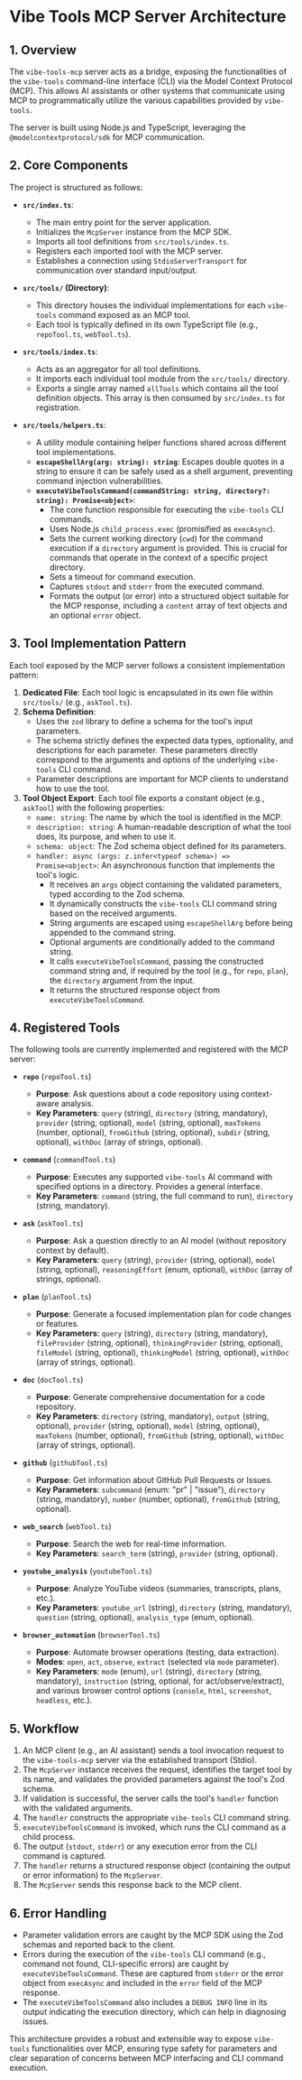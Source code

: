 # Vibe Tools MCP Server Architecture

## 1. Overview

The `vibe-tools-mcp` server acts as a bridge, exposing the functionalities of the `vibe-tools` command-line interface (CLI) via the Model Context Protocol (MCP). This allows AI assistants or other systems that communicate using MCP to programmatically utilize the various capabilities provided by `vibe-tools`.

The server is built using Node.js and TypeScript, leveraging the `@modelcontextprotocol/sdk` for MCP communication.

## 2. Core Components

The project is structured as follows:

- **`src/index.ts`**:

  - The main entry point for the server application.
  - Initializes the `McpServer` instance from the MCP SDK.
  - Imports all tool definitions from `src/tools/index.ts`.
  - Registers each imported tool with the MCP server.
  - Establishes a connection using `StdioServerTransport` for communication over standard input/output.

- **`src/tools/` (Directory)**:

  - This directory houses the individual implementations for each `vibe-tools` command exposed as an MCP tool.
  - Each tool is typically defined in its own TypeScript file (e.g., `repoTool.ts`, `webTool.ts`).

- **`src/tools/index.ts`**:

  - Acts as an aggregator for all tool definitions.
  - It imports each individual tool module from the `src/tools/` directory.
  - Exports a single array named `allTools` which contains all the tool definition objects. This array is then consumed by `src/index.ts` for registration.

- **`src/tools/helpers.ts`**:
  - A utility module containing helper functions shared across different tool implementations.
  - **`escapeShellArg(arg: string): string`**: Escapes double quotes in a string to ensure it can be safely used as a shell argument, preventing command injection vulnerabilities.
  - **`executeVibeToolsCommand(commandString: string, directory?: string): Promise<object>`**:
    - The core function responsible for executing the `vibe-tools` CLI commands.
    - Uses Node.js `child_process.exec` (promisified as `execAsync`).
    - Sets the current working directory (`cwd`) for the command execution if a `directory` argument is provided. This is crucial for commands that operate in the context of a specific project directory.
    - Sets a timeout for command execution.
    - Captures `stdout` and `stderr` from the executed command.
    - Formats the output (or error) into a structured object suitable for the MCP response, including a `content` array of text objects and an optional `error` object.

## 3. Tool Implementation Pattern

Each tool exposed by the MCP server follows a consistent implementation pattern:

1.  **Dedicated File**: Each tool logic is encapsulated in its own file within `src/tools/` (e.g., `askTool.ts`).
2.  **Schema Definition**:
    - Uses the `zod` library to define a schema for the tool's input parameters.
    - The schema strictly defines the expected data types, optionality, and descriptions for each parameter. These parameters directly correspond to the arguments and options of the underlying `vibe-tools` CLI command.
    - Parameter descriptions are important for MCP clients to understand how to use the tool.
3.  **Tool Object Export**: Each tool file exports a constant object (e.g., `askTool`) with the following properties:
    - `name: string`: The name by which the tool is identified in the MCP.
    - `description: string`: A human-readable description of what the tool does, its purpose, and when to use it.
    - `schema: object`: The Zod schema object defined for its parameters.
    - `handler: async (args: z.infer<typeof schema>) => Promise<object>`: An asynchronous function that implements the tool's logic.
      - It receives an `args` object containing the validated parameters, typed according to the Zod schema.
      - It dynamically constructs the `vibe-tools` CLI command string based on the received arguments.
      - String arguments are escaped using `escapeShellArg` before being appended to the command string.
      - Optional arguments are conditionally added to the command string.
      - It calls `executeVibeToolsCommand`, passing the constructed command string and, if required by the tool (e.g., for `repo`, `plan`), the `directory` argument from the input.
      - It returns the structured response object from `executeVibeToolsCommand`.

## 4. Registered Tools

The following tools are currently implemented and registered with the MCP server:

- **`repo`** (`repoTool.ts`)

  - **Purpose**: Ask questions about a code repository using context-aware analysis.
  - **Key Parameters**: `query` (string), `directory` (string, mandatory), `provider` (string, optional), `model` (string, optional), `maxTokens` (number, optional), `fromGithub` (string, optional), `subdir` (string, optional), `withDoc` (array of strings, optional).

- **`command`** (`commandTool.ts`)

  - **Purpose**: Executes any supported `vibe-tools` AI command with specified options in a directory. Provides a general interface.
  - **Key Parameters**: `command` (string, the full command to run), `directory` (string, mandatory).

- **`ask`** (`askTool.ts`)

  - **Purpose**: Ask a question directly to an AI model (without repository context by default).
  - **Key Parameters**: `query` (string), `provider` (string, optional), `model` (string, optional), `reasoningEffort` (enum, optional), `withDoc` (array of strings, optional).

- **`plan`** (`planTool.ts`)

  - **Purpose**: Generate a focused implementation plan for code changes or features.
  - **Key Parameters**: `query` (string), `directory` (string, mandatory), `fileProvider` (string, optional), `thinkingProvider` (string, optional), `fileModel` (string, optional), `thinkingModel` (string, optional), `withDoc` (array of strings, optional).

- **`doc`** (`docTool.ts`)

  - **Purpose**: Generate comprehensive documentation for a code repository.
  - **Key Parameters**: `directory` (string, mandatory), `output` (string, optional), `provider` (string, optional), `model` (string, optional), `maxTokens` (number, optional), `fromGithub` (string, optional), `withDoc` (array of strings, optional).

- **`github`** (`githubTool.ts`)

  - **Purpose**: Get information about GitHub Pull Requests or Issues.
  - **Key Parameters**: `subcommand` (enum: "pr" | "issue"), `directory` (string, mandatory), `number` (number, optional), `fromGithub` (string, optional).

- **`web_search`** (`webTool.ts`)

  - **Purpose**: Search the web for real-time information.
  - **Key Parameters**: `search_term` (string), `provider` (string, optional).

- **`youtube_analysis`** (`youtubeTool.ts`)

  - **Purpose**: Analyze YouTube videos (summaries, transcripts, plans, etc.).
  - **Key Parameters**: `youtube_url` (string), `directory` (string, mandatory), `question` (string, optional), `analysis_type` (enum, optional).

- **`browser_automation`** (`browserTool.ts`)
  - **Purpose**: Automate browser operations (testing, data extraction).
  - **Modes**: `open`, `act`, `observe`, `extract` (selected via `mode` parameter).
  - **Key Parameters**: `mode` (enum), `url` (string), `directory` (string, mandatory), `instruction` (string, optional, for act/observe/extract), and various browser control options (`console`, `html`, `screenshot`, `headless`, etc.).

## 5. Workflow

1.  An MCP client (e.g., an AI assistant) sends a tool invocation request to the `vibe-tools-mcp` server via the established transport (Stdio).
2.  The `McpServer` instance receives the request, identifies the target tool by its name, and validates the provided parameters against the tool's Zod schema.
3.  If validation is successful, the server calls the tool's `handler` function with the validated arguments.
4.  The `handler` constructs the appropriate `vibe-tools` CLI command string.
5.  `executeVibeToolsCommand` is invoked, which runs the CLI command as a child process.
6.  The output (`stdout`, `stderr`) or any execution error from the CLI command is captured.
7.  The `handler` returns a structured response object (containing the output or error information) to the `McpServer`.
8.  The `McpServer` sends this response back to the MCP client.

## 6. Error Handling

- Parameter validation errors are caught by the MCP SDK using the Zod schemas and reported back to the client.
- Errors during the execution of the `vibe-tools` CLI command (e.g., command not found, CLI-specific errors) are caught by `executeVibeToolsCommand`. These are captured from `stderr` or the error object from `execAsync` and included in the `error` field of the MCP response.
- The `executeVibeToolsCommand` also includes a `DEBUG INFO` line in its output indicating the execution directory, which can help in diagnosing issues.

This architecture provides a robust and extensible way to expose `vibe-tools` functionalities over MCP, ensuring type safety for parameters and clear separation of concerns between MCP interfacing and CLI command execution.

